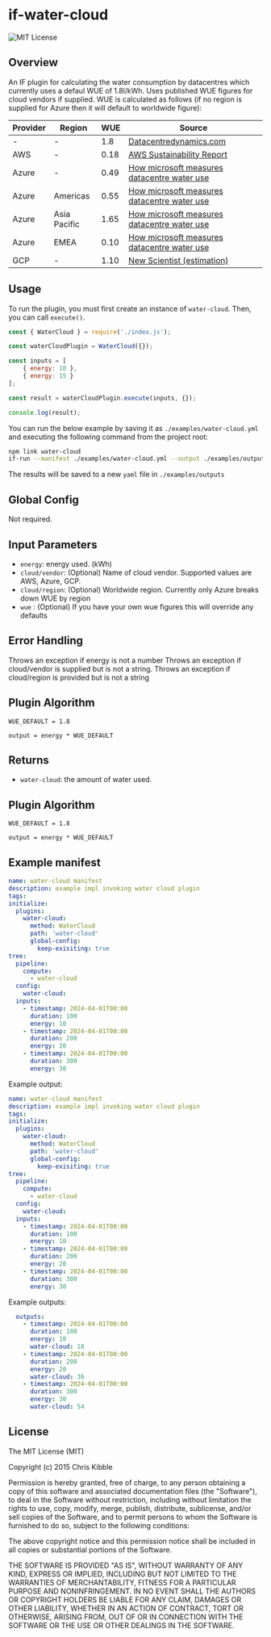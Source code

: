 # if-water-cloud

![MIT License](https://img.shields.io/badge/license-MIT-brightgreen)

## Overview
An IF plugin for calculating the water consumption by datacentres which currently uses a defaul WUE of 1.8l/kWh. Uses published WUE figures for cloud vendors if supplied. WUE is calculated as follows (if no region is supplied for Azure then it will default to worldwide figure):

| Provider | Region              | WUE          | Source |
|----------|---------------------|--------------|---------|
| -        | -                   | 1.8          |[Datacentredynamics.com](https://www.datacenterdynamics.com/en/opinions/an-industry-in-transition-1-data-center-water-use/)|
| AWS      | -                   | 0.18         |[AWS Sustainability Report](https://sustainability.aboutamazon.com/2023-report)|
| Azure    | -                   | 0.49         |[How microsoft measures datacentre water use](https://azure.microsoft.com/en-us/blog/how-microsoft-measures-datacenter-water-and-energy-use-to-improve-azure-cloud-sustainability/)|
| Azure    | Americas            | 0.55         |[How microsoft measures datacentre water use](https://azure.microsoft.com/en-us/blog/how-microsoft-measures-datacenter-water-and-energy-use-to-improve-azure-cloud-sustainability/)|
| Azure    | Asia Pacific        | 1.65         |[How microsoft measures datacentre water use](https://azure.microsoft.com/en-us/blog/how-microsoft-measures-datacenter-water-and-energy-use-to-improve-azure-cloud-sustainability/)|
| Azure    | EMEA                | 0.10         |[How microsoft measures datacentre water use](https://azure.microsoft.com/en-us/blog/how-microsoft-measures-datacenter-water-and-energy-use-to-improve-azure-cloud-sustainability/)|
| GCP      | -                   | 1.10         |[New Scientist (estimation)](https://www.newscientist.com/article/2354801-google-has-finally-revealed-how-much-water-its-data-centres-use/)|


## Usage

To run the plugin, you must first create an instance of `water-cloud`. Then, you can call `execute()`.

```javascript
const { WaterCloud } = require('./index.js');

const waterCloudPlugin = WaterCloud({});

const inputs = [
    { energy: 10 },
    { energy: 15 }
];

const result = waterCloudPlugin.execute(inputs, {});

console.log(result);
```

You can run the below example by saving it as `./examples/water-cloud.yml` and executing the following command from the project root:

```sh
npm link water-cloud
if-run --manifest ./examples/water-cloud.yml --output ./examples/outputs/water-cloud.yml
```

The results will be saved to a new `yaml` file in `./examples/outputs`

## Global Config

Not required.

## Input Parameters

- `energy`: energy used. (kWh)
- `cloud/vendor`: (Optional) Name of cloud vendor. Supported values are AWS, Azure, GCP.
- `cloud/region`: (Optional) Worldwide region. Currently only Azure breaks down WUE by region
- `wue` : (Optional) If you have your own wue figures this will override any defaults

## Error Handling
Throws an exception if energy is not a number
Throws an exception if cloud/vendor is supplied but is not a string.
Throws an exception if cloud/region is provided but is not a string

## Plugin Algorithm
```pseudocode
WUE_DEFAULT = 1.8

output = energy * WUE_DEFAULT
```

## Returns

- `water-cloud`: the amount of water used.

## Plugin Algorithm

```pseudocode
WUE_DEFAULT = 1.8

output = energy * WUE_DEFAULT
```

## Example manifest

```yaml
name: water-cloud manifest
description: example impl invoking water cloud plugin
tags:
initialize:
  plugins:
    water-cloud:
      method: WaterCloud
      path: 'water-cloud'
      global-config:
        keep-exisiting: true
tree:
  pipeline:
    compute:
      - water-cloud
  config:
    water-cloud:
  inputs:
    - timestamp: 2024-04-01T00:00 
      duration: 100
      energy: 10
    - timestamp: 2024-04-01T00:00 
      duration: 200
      energy: 20
    - timestamp: 2024-04-01T00:00 
      duration: 300
      energy: 30
```
Example output:

```yaml
name: water-cloud manifest
description: example impl invoking water cloud plugin
tags:
initialize:
  plugins:
    water-cloud:
      method: WaterCloud
      path: 'water-cloud'
      global-config:
        keep-exisiting: true
tree:
  pipeline:
    compute:
      - water-cloud
  config:
    water-cloud:
  inputs:
    - timestamp: 2024-04-01T00:00 
      duration: 100
      energy: 10
    - timestamp: 2024-04-01T00:00 
      duration: 200
      energy: 20
    - timestamp: 2024-04-01T00:00 
      duration: 300
      energy: 30
```
Example outputs:

```yaml
  outputs:
    - timestamp: 2024-04-01T00:00
      duration: 100
      energy: 10
      water-cloud: 18
    - timestamp: 2024-04-01T00:00
      duration: 200
      energy: 20
      water-cloud: 36
    - timestamp: 2024-04-01T00:00
      duration: 300
      energy: 30
      water-cloud: 54
```

## License
 
The MIT License (MIT)

Copyright (c) 2015 Chris Kibble

Permission is hereby granted, free of charge, to any person obtaining a copy of this software and associated documentation files (the "Software"), to deal in the Software without restriction, including without limitation the rights to use, copy, modify, merge, publish, distribute, sublicense, and/or sell copies of the Software, and to permit persons to whom the Software is furnished to do so, subject to the following conditions:

The above copyright notice and this permission notice shall be included in all copies or substantial portions of the Software.

THE SOFTWARE IS PROVIDED "AS IS", WITHOUT WARRANTY OF ANY KIND, EXPRESS OR IMPLIED, INCLUDING BUT NOT LIMITED TO THE WARRANTIES OF MERCHANTABILITY, FITNESS FOR A PARTICULAR PURPOSE AND NONINFRINGEMENT. IN NO EVENT SHALL THE AUTHORS OR COPYRIGHT HOLDERS BE LIABLE FOR ANY CLAIM, DAMAGES OR OTHER LIABILITY, WHETHER IN AN ACTION OF CONTRACT, TORT OR OTHERWISE, ARISING FROM, OUT OF OR IN CONNECTION WITH THE SOFTWARE OR THE USE OR OTHER DEALINGS IN THE SOFTWARE.
